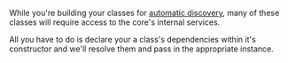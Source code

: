 While you're building your classes for [automatic discovery](https://github.com/MediaBrowser/MediaBrowser/wiki/Automatic-Type-Discovery), many of these classes will require access to the core's internal services.

All you have to do is declare your a class's dependencies within it's constructor and we'll resolve them and pass in the appropriate instance.